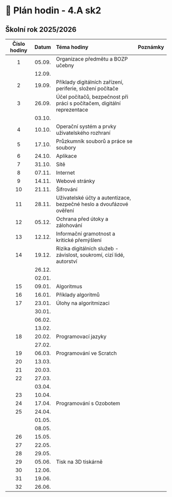 # 📅 Plán hodin - 4.A sk2

## Školní rok 2025/2026

| Číslo hodiny | Datum  | Téma hodiny                                                             | Poznámky |
| :----------: | :----: | :---------------------------------------------------------------------- | :------- |
|      1       | 05.09. | Organizace předmětu a BOZP učebny                                       |          |
|              | 12.09. |                                                                         |          |
|      2       | 19.09. | Příklady digitálních zařízení, periferie, složení počítače              |          |
|      3       | 26.09. | Účel počítačů, bezpečnost při práci s počítačem, digitální reprezentace |          |
|              | 03.10. |                                                                         |          |
|      4       | 10.10. | Operační systém a prvky uživatelského rozhraní                          |          |
|      5       | 17.10. | Průzkumník souborů a práce se soubory                                   |          |
|      6       | 24.10. | Aplikace                                                                |          |
|      7       | 31.10. | Sítě                                                                    |          |
|      8       | 07.11. | Internet                                                                |          |
|      9       | 14.11. | Webové stránky                                                          |          |
|      10      | 21.11. | Šifrování                                                               |          |
|      11      | 28.11. | Uživatelské účty a autentizace, bezpečné heslo a dvoufázové ověření     |          |
|      12      | 05.12. | Ochrana před útoky a zálohování                                         |          |
|      13      | 12.12. | Informační gramotnost a kritické přemýšlení                             |          |
|      14      | 19.12. | Rizika digitálních služeb - závislost, soukromí, cizí lidé, autorství   |          |
|              | 26.12. |                                                                         |          |
|              | 02.01. |                                                                         |          |
|      15      | 09.01. | Algoritmus                                                              |          |
|      16      | 16.01. | Příklady algoritmů                                                      |          |
|      17      | 23.01. | Úlohy na algoritmizaci                                                  |          |
|              | 30.01. |                                                                         |          |
|              | 06.02. |                                                                         |          |
|              | 13.02. |                                                                         |          |
|      18      | 20.02. | Programovací jazyky                                                     |          |
|              | 27.02. |                                                                         |          |
|      19      | 06.03. | Programování ve Scratch                                                 |          |
|      20      | 13.03. |                                                                         |          |
|      21      | 20.03. |                                                                         |          |
|      22      | 27.03. |                                                                         |          |
|              | 03.04. |                                                                         |          |
|      23      | 10.04. |                                                                         |          |
|      24      | 17.04. | Programování s Ozobotem                                                 |          |
|      25      | 24.04. |                                                                         |          |
|              | 01.05. |                                                                         |          |
|              | 08.05. |                                                                         |          |
|      26      | 15.05. |                                                                         |          |
|      27      | 22.05. |                                                                         |          |
|      28      | 29.05. |                                                                         |          |
|      29      | 05.06. | Tisk na 3D tiskárně                                                     |          |
|      30      | 12.06. |                                                                         |          |
|      31      | 19.06. |                                                                         |          |
|      32      | 26.06. |                                                                         |          |
